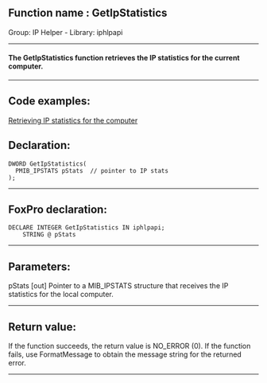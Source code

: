 
## Function name : GetIpStatistics
Group: IP Helper - Library: iphlpapi    
***  


#### The GetIpStatistics function retrieves the IP statistics for the current computer.
***  


## Code examples:
[Retrieving IP statistics for the computer](../../samples/sample_248.md)  

## Declaration:
```foxpro  
DWORD GetIpStatistics(
  PMIB_IPSTATS pStats  // pointer to IP stats
);  
```  
***  


## FoxPro declaration:
```foxpro  
DECLARE INTEGER GetIpStatistics IN iphlpapi;
	STRING @ pStats  
```  
***  


## Parameters:
pStats 
[out] Pointer to a MIB_IPSTATS structure that receives the IP statistics for the local computer.   
***  


## Return value:
If the function succeeds, the return value is NO_ERROR (0). If the function fails, use FormatMessage to obtain the message string for the returned error.  
***  

